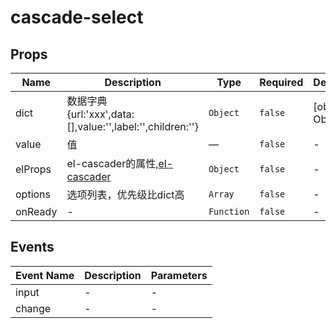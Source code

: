# cascade-select

## Props

<!-- @vuese:cascade-select:props:start -->
|Name|Description|Type|Required|Default|
|---|---|---|---|---|
|dict|数据字典<br/>{url:'xxx',data:[],value:'',label:'',children:''}|`Object`|`false`|[object Object]|
|value|值|—|`false`|-|
|elProps|el-cascader的属性,[el-cascader](https://element.eleme.cn/#/zh-CN/component/cascader)|`Object`|`false`|-|
|options|选项列表，优先级比dict高|`Array`|`false`|-|
|onReady|-|`Function`|`false`|-|

<!-- @vuese:cascade-select:props:end -->


## Events

<!-- @vuese:cascade-select:events:start -->
|Event Name|Description|Parameters|
|---|---|---|
|input|-|-|
|change|-|-|

<!-- @vuese:cascade-select:events:end -->


